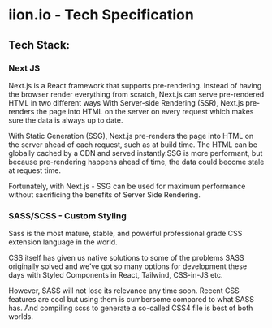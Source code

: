# iion.io - Tech Specification

## Tech Stack:
###  Next JS
Next.js is a React framework that supports pre-rendering. Instead of having the browser render everything from scratch, Next.js can serve pre-rendered HTML in two different ways
With Server-side Rendering (SSR), Next.js pre-renders the page into HTML on the server on every request which makes sure the data is always up to date.

With Static Generation (SSG), Next.js pre-renders the page into HTML on the server ahead of each request, such as at build time. The HTML can be globally cached by a CDN and served instantly.SSG is more performant, but because pre-rendering happens ahead of time, the data could become stale at request time.

Fortunately, with Next.js - SSG can be used for maximum performance without sacrificing the benefits of Server Side Rendering.


### SASS/SCSS - Custom Styling

Sass is the most mature, stable, and powerful professional grade CSS extension language in the world.

CSS itself has given us native solutions to some of the problems SASS originally solved and we’ve got so many options for development these days with Styled Components in React, Tailwind, CSS-in-JS etc.

However, SASS will not lose its relevance any time soon. Recent CSS features are cool but using them is cumbersome compared to what SASS has. And compiling scss to generate a so-called CSS4 file is best of both worlds.

